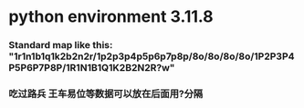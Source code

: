 # python environment 3.11.8
### Standard map like this: "1r1n1b1q1k2b2n2r/1p2p3p4p5p6p7p8p/8o/8o/8o/8o/1P2P3P4P5P6P7P8P/1R1N1B1Q1K2B2N2R?w"
### 吃过路兵 王车易位等数据可以放在后面用?分隔